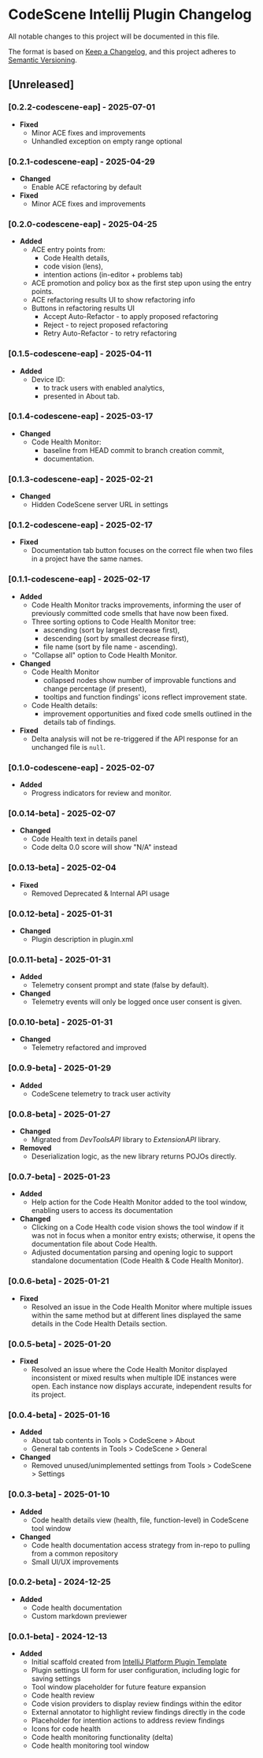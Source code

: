 # CodeScene Intellij Plugin Changelog

All notable changes to this project will be documented in this file.

The format is based on [Keep a Changelog](https://keepachangelog.com/en/1.1.0/),
and this project adheres to [Semantic Versioning](https://semver.org/spec/v2.0.0.html).

## [Unreleased]

### [0.2.2-codescene-eap] - 2025-07-01
- **Fixed**
  - Minor ACE fixes and improvements
  - Unhandled exception on empty range optional

### [0.2.1-codescene-eap] - 2025-04-29
- **Changed**
  - Enable ACE refactoring by default
- **Fixed**
  - Minor ACE fixes and improvements

### [0.2.0-codescene-eap] - 2025-04-25
- **Added**
  - ACE entry points from:
    - Code Health details,
    - code vision (lens),
    - intention actions (in-editor + problems tab)
  - ACE promotion and policy box as the first step upon using the entry points.
  - ACE refactoring results UI to show refactoring info
  - Buttons in refactoring results UI
    - Accept Auto-Refactor - to apply proposed refactoring
    - Reject - to reject proposed refactoring
    - Retry Auto-Refactor - to retry refactoring

### [0.1.5-codescene-eap] - 2025-04-11
- **Added**
  - Device ID:
    - to track users with enabled analytics,
    - presented in About tab.

### [0.1.4-codescene-eap] - 2025-03-17
- **Changed**
  - Code Health Monitor:
    - baseline from HEAD commit to branch creation commit,
    - documentation.

### [0.1.3-codescene-eap] - 2025-02-21
- **Changed**
  - Hidden CodeScene server URL in settings

### [0.1.2-codescene-eap] - 2025-02-17
- **Fixed**
  - Documentation tab button focuses on the correct file when two files in a project have the same names.

### [0.1.1-codescene-eap] - 2025-02-17
- **Added**
  - Code Health Monitor tracks improvements, informing the user of previously committed code smells that have now been fixed.
  - Three sorting options to Code Health Monitor tree:
    - ascending (sort by largest decrease first),
    - descending (sort by smallest decrease first),
    - file name (sort by file name - ascending).
  - "Collapse all" option to Code Health Monitor.
- **Changed**
  - Code Health Monitor
    - collapsed nodes show number of improvable functions and change percentage (if present),
    - tooltips and function findings' icons reflect improvement state.
  - Code Health details:
    - improvement opportunities and fixed code smells outlined in the details tab of findings.
- **Fixed**
  - Delta analysis will not be re-triggered if the API response for an unchanged file is `null`.

### [0.1.0-codescene-eap] - 2025-02-07
- **Added**
  - Progress indicators for review and monitor.

### [0.0.14-beta] - 2025-02-07
- **Changed**
  - Code Health text in details panel
  - Code delta 0.0 score will show "N/A" instead

### [0.0.13-beta] - 2025-02-04
- **Fixed**
  - Removed Deprecated & Internal API usage

### [0.0.12-beta] - 2025-01-31
- **Changed**
  - Plugin description in plugin.xml

### [0.0.11-beta] - 2025-01-31
- **Added**
  - Telemetry consent prompt and state (false by default).
- **Changed**
  - Telemetry events will only be logged once user consent is given.

### [0.0.10-beta] - 2025-01-31
- **Changed**
  - Telemetry refactored and improved

### [0.0.9-beta] - 2025-01-29
- **Added**
  - CodeScene telemetry to track user activity

### [0.0.8-beta] - 2025-01-27
- **Changed**
  - Migrated from *DevToolsAPI* library to *ExtensionAPI* library.
- **Removed**
  - Deserialization logic, as the new library returns POJOs directly.

### [0.0.7-beta] - 2025-01-23
- **Added**
  - Help action for the Code Health Monitor added to the tool window, enabling users to access its documentation
- **Changed**
  - Clicking on a Code Health code vision shows the tool window if it was not in focus when a monitor entry exists; otherwise, it opens the documentation file about Code Health. 
  - Adjusted documentation parsing and opening logic to support standalone documentation (Code Health & Code Health Monitor).

### [0.0.6-beta] - 2025-01-21
- **Fixed**
  - Resolved an issue in the Code Health Monitor where multiple issues within the same method but at different lines displayed the same details in the Code Health Details section.

### [0.0.5-beta] - 2025-01-20
- **Fixed**
  - Resolved an issue where the Code Health Monitor displayed inconsistent or mixed results when multiple IDE instances were open. Each instance now displays accurate, independent results for its project.

### [0.0.4-beta] - 2025-01-16
- **Added**
  - About tab contents in Tools > CodeScene > About
  - General tab contents in Tools > CodeScene > General
- **Changed**
  - Removed unused/unimplemented settings from Tools > CodeScene > Settings

### [0.0.3-beta] - 2025-01-10
- **Added**
  - Code health details view (health, file, function-level) in CodeScene tool window
- **Changed**
  - Code health documentation access strategy from in-repo to pulling from a common repository
  - Small UI/UX improvements

### [0.0.2-beta] - 2024-12-25
- **Added**
  - Code health documentation
  - Custom markdown previewer

### [0.0.1-beta] - 2024-12-13
- **Added**
  - Initial scaffold created from [IntelliJ Platform Plugin Template](https://github.com/JetBrains/intellij-platform-plugin-template)
  - Plugin settings UI form for user configuration, including logic for saving settings
  - Tool window placeholder for future feature expansion
  - Code health review
  - Code vision providers to display review findings within the editor
  - External annotator to highlight review findings directly in the code
  - Placeholder for intention actions to address review findings
  - Icons for code health
  - Code health monitoring functionality (delta)
  - Code health monitoring tool window